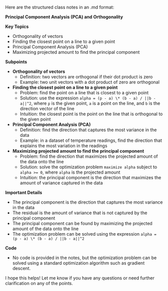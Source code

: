 Here are the structured class notes in an .md format:

**Principal Component Analysis (PCA) and Orthogonality**

**Key Topics**

* Orthogonality of vectors
* Finding the closest point on a line to a given point
* Principal Component Analysis (PCA)
* Maximizing projected amount to find the principal component

**Subpoints**

* **Orthogonality of vectors**
	+ Definition: two vectors are orthogonal if their dot product is zero
	+ Example: two unit vectors with a dot product of zero are orthogonal
* **Finding the closest point on a line to a given point**
	+ Problem: find the point on a line that is closest to a given point
	+ Solution: use the expression `alpha = (p - a) \* (b - a) / ||b - a||^2`, where `p` is the given point, `a` is a point on the line, and `b` is the direction vector of the line
	+ Intuition: the closest point is the point on the line that is orthogonal to the given point
* **Principal Component Analysis (PCA)**
	+ Definition: find the direction that captures the most variance in the data
	+ Example: in a dataset of temperature readings, find the direction that explains the most variation in the readings
* **Maximizing projected amount to find the principal component**
	+ Problem: find the direction that maximizes the projected amount of the data onto the line
	+ Solution: solve the optimization problem `maximize alpha` subject to `alpha >= 0`, where `alpha` is the projected amount
	+ Intuition: the principal component is the direction that maximizes the amount of variance captured in the data

**Important Details**

* The principal component is the direction that captures the most variance in the data
* The residual is the amount of variance that is not captured by the principal component
* The principal component can be found by maximizing the projected amount of the data onto the line
* The optimization problem can be solved using the expression `alpha = (p - a) \* (b - a) / ||b - a||^2`

**Code**

* No code is provided in the notes, but the optimization problem can be solved using a standard optimization algorithm such as gradient descent.

I hope this helps! Let me know if you have any questions or need further clarification on any of the points.